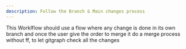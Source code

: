 ```yaml
---
description: Follow the Branch & Main changes process
---
```


This Worklflow should use a flow where any change is done in its own branch and once the user give the order to merge it do a merge process without ff, to let gitgraph check all the changes